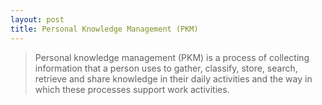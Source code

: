 ```yaml
---
layout: post
title: Personal Knowledge Management (PKM)
---
```


> Personal knowledge management (PKM) is a process of collecting information that a person uses to gather, classify, store, search, retrieve and share knowledge in their daily activities and the way in which these processes support work activities.

